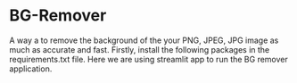 # BG-Remover
A way a to remove the background of the your PNG, JPEG, JPG image as much as accurate and fast.
Firstly, install the following packages in the requirements.txt file.
Here we are using streamlit app to run the BG remover application.

